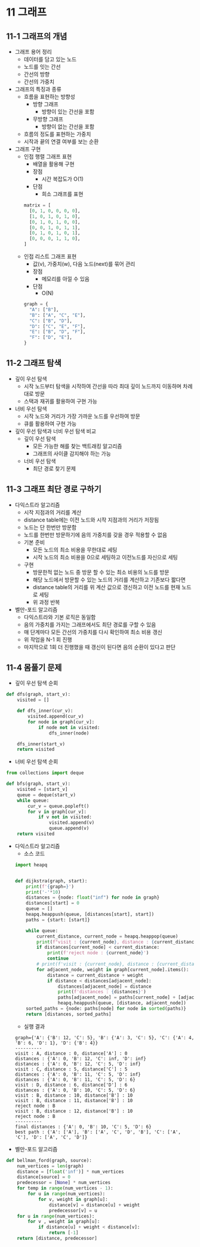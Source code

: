# 11 그래프
## 11-1 그래프의 개념
* 그래프 용어 정리
  - 데이터를 담고 있는 노드
  - 노드를 잇는 간선
  - 간선의 방향
  - 간선의 가중치
* 그래프의 특징과 종류
  - 흐름을 표현하는 방향성
    - 방향 그래프
      - 방향이 있는 간선을 포함
    - 무방향 그래프
      - 방향이 없는 간선을 포함
  - 흐름의 정도를 표현하는 가중치
  - 시작과 끝의 연결 여부를 보는 순환
* 그래프 구현
  - 인접 행렬 그래프 표현
    - 배열을 활용해 구현
    - 장점
      - 시간 복잡도가 O(1)
    - 단점
      - 희소 그래프를 표현
    ```python
    matrix = [
      [0, 1, 0, 0, 0, 0],
      [1, 0, 1, 0, 1, 0],
      [0, 1, 0, 1, 0, 0],
      [0, 0, 1, 0, 1, 1],
      [0, 1, 0, 1, 0, 1],
      [0, 0, 0, 1, 1, 0],
    ] 
    ```
  - 인접 리스트 그래프 표현
    - 값(v), 가중치(w), 다음 노드(next)를 묶어 관리
    - 장점
      - 메모리를 아낄 수 있음
    - 단점
      - O(N)
    ```python
    graph = {
      "A": ["B"],
      "B": ["A", "C", "E"],
      "C": ["B", "D"],
      "D": ["C", "E", "F"],
      "E": ["B", "D", "F"],
      "F": ["D", "E"],
    }
    ```
## 11-2 그래프 탐색
* 깊이 우선 탐색
  - 시작 노드부터 탐색을 시작하여 간선을 따라 최대 깊이 노드까지 이동하며 차례대로 방문
  - 스택과 재귀를 활용하여 구현 가능
* 너비 우선 탐색
  - 시작 노드와 거리가 가장 가까운 노드를 우선하여 방문 
  - 큐를 활용하여 구현 가능
* 깊이 우선 탐색과 너비 우선 탐색 비교
  - 깊이 우선 탐색
    - 모든 가능한 해를 찾는 백트래킹 알고리즘
    - 그래프의 사이클 감지해야 하는 가능
  - 너비 우선 탐색
    - 최단 경로 찾기 문제
## 11-3 그래프 최단 경로 구하기
* 다익스트라 알고리즘
  - 시작 지점과의 거리를 계산
  - distance table에는 이전 노드와 시작 지점과의 거리가 저장됨
  - 노드는 단 한번만 방문함
  - 노드를 한번만 방문하기에 음의 가중치를 갖을 경우 적용할 수 없음
  - 기본 준비
    - 모든 노드의 최소 비용을 무한대로 세팅
    - 시작 노드의 최소 비용을 0으로 세팅하고 이전노드를 자신으로 세팅
  - 구현
    - 방문한적 없는 노드 중 방문 할 수 있는 최소 비용의 노드를 방문
    - 해당 노드에서 방문할 수 있는 노드의 거리를 계산하고 기존보다 짧다면
    - distance table의 거리를 위 계산 값으로 갱신하고 이전 노드를 현재 노드로 세팅
    - 위 과정 반복  
* 벨만-포드 알고리즘
  - 다익스트라와 기본 로직은 동일함
  - 음의 가중치를 가지는 그래프에서도 최단 경로를 구할 수 있음
  - 매 단계마다 모든 간선의 가중치를 다시 확인하여 최소 비용 갱신
  - 위 작업을 N-1 회 진행
  - 마지막으로 1회 더 진행했을 때 갱신이 된다면 음의 순환이 있다고 판단
## 11-4 몸풀기 문제
* 깊이 우선 탐색 순회
```python
def dfs(graph, start_v):
    visited = []

    def dfs_inner(cur_v):
        visited.append(cur_v)
        for node in graph[cur_v]:
            if node not in visited:
                dfs_inner(node)

    dfs_inner(start_v)
    return visited
```
* 너비 우선 탐색 순회
```python
from collections import deque

def bfs(graph, start_v):
    visited = [start_v]
    queue = deque(start_v)
    while queue:
        cur_v = queue.popleft()
        for v in graph[cur_v]:
            if v not in visited:
                visited.append(v)
                queue.append(v)
    return visited
```
* 다익스트라 알고리즘
  - 소스 코드
  ```python 
  import heapq
  
  
  def dijkstra(graph, start):
      print(f'{graph=}')
      print('-'*10)
      distances = {node: float("inf") for node in graph}
      distances[start] = 0
      queue = []
      heapq.heappush(queue, [distances[start], start])
      paths = {start: [start]}
  
      while queue:
          current_distance, current_node = heapq.heappop(queue)
          print(f"visit : {current_node}, distance : {current_distance}, distance['{current_node}'] : {distances[current_node]}")
          if distances[current_node] < current_distance:
              print(f'reject node : {current_node}')
              continue
          # print(f'visit : {current_node}, distance : {current_distance}')
          for adjacent_node, weight in graph[current_node].items():
              distance = current_distance + weight
              if distance < distances[adjacent_node]:
                  distances[adjacent_node] = distance
                  print(f'distances : {distances}')
                  paths[adjacent_node] = paths[current_node] + [adjacent_node]
                  heapq.heappush(queue, [distance, adjacent_node])
      sorted_paths = {node: paths[node] for node in sorted(paths)}
      return [distances, sorted_paths]
  ```
  - 실행 결과
  ```
  graph={'A': {'B': 12, 'C': 5}, 'B': {'A': 3, 'C': 5}, 'C': {'A': 4, 'B': 6, 'D': 1}, 'D': {'B': 4}}
  ----------
  visit : A, distance : 0, distance['A'] : 0
  distances : {'A': 0, 'B': 12, 'C': inf, 'D': inf}
  distances : {'A': 0, 'B': 12, 'C': 5, 'D': inf}
  visit : C, distance : 5, distance['C'] : 5
  distances : {'A': 0, 'B': 11, 'C': 5, 'D': inf}
  distances : {'A': 0, 'B': 11, 'C': 5, 'D': 6}
  visit : D, distance : 6, distance['D'] : 6
  distances : {'A': 0, 'B': 10, 'C': 5, 'D': 6}
  visit : B, distance : 10, distance['B'] : 10
  visit : B, distance : 11, distance['B'] : 10
  reject node : B
  visit : B, distance : 12, distance['B'] : 10
  reject node : B
  ----------
  final distances : {'A': 0, 'B': 10, 'C': 5, 'D': 6}
  best path : {'A': ['A'], 'B': ['A', 'C', 'D', 'B'], 'C': ['A', 'C'], 'D': ['A', 'C', 'D']}
  ```
* 벨만-포드 알고리즘
```python
def bellman_ford(graph, source):
    num_vertices = len(graph)
    distance = [float('inf')] * num_vertices
    distance[source] = 0
    predecessor = [None] * num_vertices
    for temp in range(num_vertices - 1):
        for u in range(num_vertices):
            for v, weight in graph[u]:
                distance[v] = distance[u] + weight
                predecessor[v] = u
    for u in range(num_vertices):
        for v , weight in graph[u]:
            if distance[u] + weight < distance[v]:
                return [-1]
    return [distance, predecessor]
```

